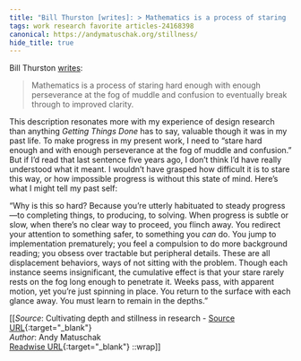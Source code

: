 ```yaml
---
title: "Bill Thurston [writes]: > Mathematics is a process of staring ..."
tags: work research favorite articles-24168398
canonical: https://andymatuschak.org/stillness/
hide_title: true
---
```


Bill Thurston [writes](http://mathoverflow.net/users/9062/bill-thurston):

> Mathematics is a process of staring hard enough with enough perseverance at the fog of muddle and confusion to eventually break through to improved clarity.

This description resonates more with my experience of design research than anything *Getting Things Done* has to say, valuable though it was in my past life. To make progress in my present work, I need to “stare hard enough and with enough perseverance at the fog of muddle and confusion.” But if I’d read that last sentence five years ago, I don’t think I’d have really understood what it meant. I wouldn’t have grasped how difficult it is to stare this way, or how impossible progress is without this state of mind. Here’s what I might tell my past self:

“Why is this so hard? Because you’re utterly habituated to steady progress—to completing things, to producing, to solving. When progress is subtle or slow, when there’s no clear way to proceed, you flinch away. You redirect your attention to something safer, to something you *can* do. You jump to implementation prematurely; you feel a compulsion to do more background reading; you obsess over tractable but peripheral details. These are all displacement behaviors, ways of not sitting with the problem. Though each instance seems insignificant, the cumulative effect is that your stare rarely rests on the fog long enough to penetrate it. Weeks pass, with apparent motion, yet you’re just spinning in place. You return to the surface with each glance away. You must learn to remain in the depths.”


[[_Source_: Cultivating depth and stillness in research - [Source URL](https://andymatuschak.org/stillness/){:target="_blank"}<br>
_Author_: Andy Matuschak<br>
[Readwise URL](https://readwise.io/open/472524065){:target="_blank"}
::wrap]]